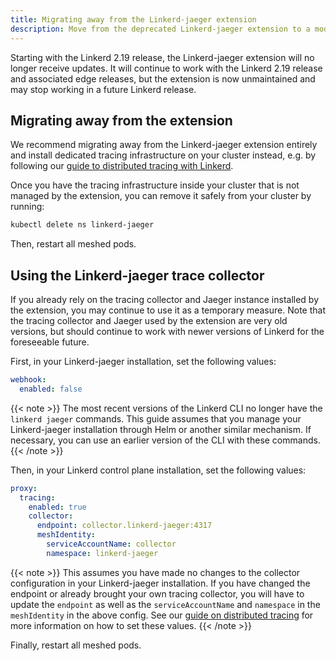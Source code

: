 ```yaml
---
title: Migrating away from the Linkerd-jaeger extension
description: Move from the deprecated Linkerd-jaeger extension to a modern distributed tracing setup.
---
```


Starting with the Linkerd 2.19 release, the Linkerd-jaeger extension will no
longer receive updates. It will continue to work with the Linkerd 2.19 release
and associated edge releases, but the extension is now unmaintained and may stop
working in a future Linkerd release.

## Migrating away from the extension

We recommend migrating away from the Linkerd-jaeger extension entirely and
install dedicated tracing infrastructure on your cluster instead, e.g. by
following our [guide to distributed tracing with Linkerd](distributed-tracing).

Once you have the tracing infrastructure inside your cluster that is not managed
by the extension, you can remove it safely from your cluster by running:

```bash
kubectl delete ns linkerd-jaeger
```

Then, restart all meshed pods.

## Using the Linkerd-jaeger trace collector

If you already rely on the tracing collector and Jaeger instance installed by
the extension, you may continue to use it as a temporary measure. Note that the
tracing collector and Jaeger used by the extension are very old versions, but
should continue to work with newer versions of Linkerd for the foreseeable
future.

First, in your Linkerd-jaeger installation, set the following values:

```yaml
webhook:
  enabled: false
```

{{< note >}}
The most recent versions of the Linkerd CLI no longer have the `linkerd jaeger`
commands. This guide assumes that you manage your Linkerd-jaeger installation
through Helm or another similar mechanism. If necessary, you can use an earlier
version of the CLI with these commands.
{{< /note >}}

Then, in your Linkerd control plane installation, set the following values:

```yaml
proxy:
  tracing:
    enabled: true
    collector:
      endpoint: collector.linkerd-jaeger:4317
      meshIdentity:
        serviceAccountName: collector
        namespace: linkerd-jaeger
```

{{< note >}}
This assumes you have made no changes to the collector configuration in your
Linkerd-jaeger installation. If you have changed the endpoint or already brought
your own tracing collector, you will have to update the `endpoint` as well as
the `serviceAccountName` and `namespace` in the `meshIdentity` in the above
config. See our [guide on distributed tracing](distributed-tracing) for more
information on how to set these values.
{{< /note >}}

Finally, restart all meshed pods.
